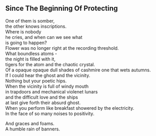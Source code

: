 Since The Beginning Of Protecting
---------------------------------
One of them is somber,  
the other knows inscriptions.  
Where is nobody  
he cries, and when can we see what  
is going to happen?  
Flower was no longer right at the recording threshold.  
What boundless atoms -  
the night is filled with it,  
tigers for the atom and the chaotic crystal.  
Of a opaque opaque dull shades of cashmire one that wets autumns.  
If I could hear the ghost and the vicinity.  
Nothing but your poetic hips.  
When the vicinity is full of windy mouth  
in trapdoors and mechanical violenet lunars  
and the difficult love and the ships  
at last give forth their absurd ghost.  
When you perform like breakfast showered by the electricity.  
In the face of so many noises to positivity.  
  
And graces and foams.  
A humble rain of banners.  
